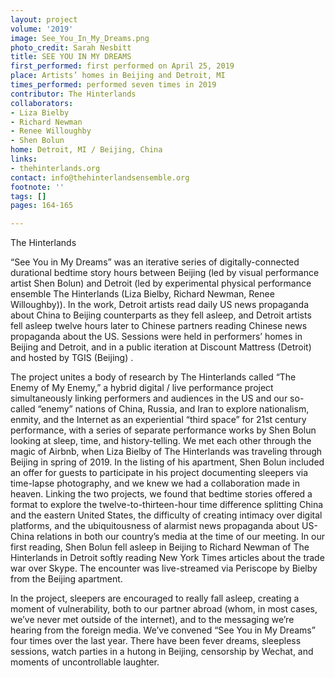 ```yaml
---
layout: project
volume: '2019'
image: See_You_In_My_Dreams.png
photo_credit: Sarah Nesbitt
title: SEE YOU IN MY DREAMS
first_performed: first performed on April 25, 2019
place: Artists’ homes in Beijing and Detroit, MI
times_performed: performed seven times in 2019
contributor: The Hinterlands
collaborators:
- Liza Bielby
- Richard Newman
- Renee Willoughby
- Shen Bolun
home: Detroit, MI / Beijing, China
links:
- thehinterlands.org
contact: info@thehinterlandsensemble.org
footnote: ''
tags: []
pages: 164-165

---
```


The Hinterlands

“See You in My Dreams” was an iterative series of digitally-connected durational bedtime story hours between Beijing (led by visual performance artist Shen Bolun) and Detroit (led by experimental physical performance ensemble The Hinterlands (Liza Bielby, Richard Newman, Renee Willoughby)). In the work, Detroit artists read daily US news propaganda about China to Beijing counterparts as they fell asleep, and Detroit artists fell asleep twelve hours later to Chinese partners reading Chinese news propaganda about the US. Sessions were held in performers’ homes in Beijing and Detroit, and in a public iteration at Discount Mattress (Detroit) and hosted by TGIS (Beijing) .

The project unites a body of research by The Hinterlands called “The Enemy of My Enemy,” a hybrid digital / live performance project simultaneously linking performers and audiences in the US and our so-called “enemy” nations of China, Russia, and Iran to explore nationalism, enmity, and the Internet as an experiential “third space” for 21st century performance, with a series of separate performance works by Shen Bolun looking at sleep, time, and history-telling. We met each other through the magic of Airbnb, when Liza Bielby of The Hinterlands was traveling through Beijing in spring of 2019. In the listing of his apartment, Shen Bolun included an offer for guests to participate in his project documenting sleepers via time-lapse photography, and we knew we had a collaboration made in heaven. Linking the two projects, we found that bedtime stories offered a format to explore the twelve-to-thirteen-hour time difference splitting China and the eastern United States, the difficulty of creating intimacy over digital platforms, and the ubiquitousness of alarmist news propaganda about US-China relations in both our country’s media at the time of our meeting. In our first reading, Shen Bolun fell asleep in Beijing to Richard Newman of The Hinterlands in Detroit softly reading New York Times articles about the trade war over Skype. The encounter was live-streamed via Periscope by Bielby from the Beijing apartment.

In the project, sleepers are encouraged to really fall asleep, creating a moment of vulnerability, both to our partner abroad (whom, in most cases, we’ve never met outside of the internet), and to the messaging we’re hearing from the foreign media. We’ve convened “See You in My Dreams” four times over the last year. There have been fever dreams, sleepless sessions, watch parties in a hutong in Beijing, censorship by Wechat, and moments of uncontrollable laughter.
